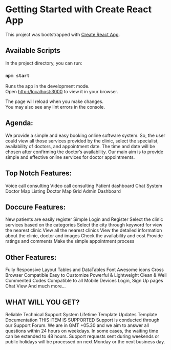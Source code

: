 # Getting Started with Create React App

This project was bootstrapped with [Create React App](https://github.com/facebook/create-react-app).

## Available Scripts

In the project directory, you can run:

### `npm start`

Runs the app in the development mode.\
Open [http://localhost:3000](http://localhost:3000) to view it in your browser.

The page will reload when you make changes.\
You may also see any lint errors in the console.

## Agenda:

We provide a simple and easy booking online software system. So, the user could view all those services provided by the clinic, select the specialist, availability of doctors, and appointment date. The time and date will be chosen after confirming the doctor’s availability. Our main aim is to provide simple and effective online services for doctor appointments.

## Top Notch Features:

Voice call consulting
Video call consulting
Patient dashboard
Chat System
Doctor Map Listing
Doctor Map Grid
Admin Dashboard

## Doccure Features:
New patients are easily register
Simple Login and Register
Select the clinic services based on the categories
Select the city through keyword for view the nearest clinic
View all the nearest clinics
View the detailed information about the clinic, doctor and images
Check the availability and cost
Provide ratings and comments
Make the simple appointment process

## Other Features:
Fully Responsive Layout
Tables and DataTables
Font Awesome icons
Cross Browser Compatible
Easy to Customize
Powerful & Lightweight
Clean & Well Commented Codes
Compatible to all Mobile Devices
Login, Sign Up pages
Chat View
And much more…

## WHAT WILL YOU GET?
Reliable Technical Support System
Lifetime Template Updates
Template Documentation
THIS ITEM IS SUPPORTED
Support is conducted through our Support Forum. We are in GMT +05.30 and we aim to answer all questions within 24 hours on weekdays. In some cases, the waiting time can be extended to 48 hours. Support requests sent during weekends or public holidays will be processed on next Monday or the next business day.